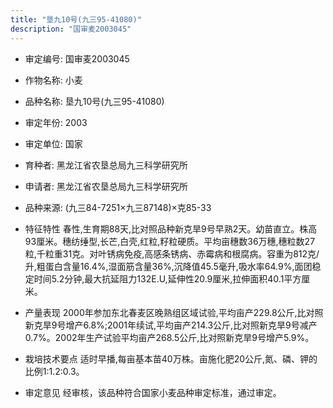 ```yaml
---
title: "垦九10号(九三95-41080)"
description: "国审麦2003045"
---
```

* 审定编号:  国审麦2003045

*  作物名称:  小麦

*  品种名称:  垦九10号(九三95-41080)

*  审定年份:  2003

*  审定单位:  国家

* 育种者:  黑龙江省农垦总局九三科学研究所

*  申请者:  黑龙江省农垦总局九三科学研究所

*  品种来源:  (九三84-7251×九三87148)×克85-33

*  特征特性
春性,生育期88天,比对照品种新克旱9号早熟2天。幼苗直立。株高93厘米。穗纺缍型,长芒,白壳,红粒,籽粒硬质。平均亩穗数36万穗,穗粒数27粒,千粒重31克。对叶锈病免疫,高感条锈病、赤霉病和根腐病。容重为812克/升,粗蛋白含量16.4%,湿面筋含量36%,沉降值45.5毫升,吸水率64.9%,面团稳定时间5.2分钟,最大抗延阻力132E.U,延伸性20.9厘米,拉伸面积40.1平方厘米。

*  产量表现
2000年参加东北春麦区晚熟组区域试验,平均亩产229.8公斤,比对照新克旱9号增产6.8%;2001年续试,平均亩产214.3公斤,比对照新克旱9号减产0.7%。2002年生产试验平均亩产268.5公斤,比对照新克旱9号增产5.9%。

*  栽培技术要点
适时早播,每亩基本苗40万株。亩施化肥20公斤,氮、磷、钾的比例1:1.2:0.3。

*  审定意见
经审核，该品种符合国家小麦品种审定标准，通过审定。
